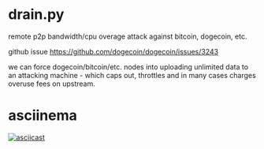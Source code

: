 # drain.py
remote p2p bandwidth/cpu overage attack against bitcoin, dogecoin, etc.

github issue https://github.com/dogecoin/dogecoin/issues/3243

we can force dogecoin/bitcoin/etc. nodes into uploading unlimited data to an attacking machine - which caps out, throttles and in many cases charges overuse fees on upstream.

# asciinema
[![asciicast](https://asciinema.org/a/576831.svg)](https://asciinema.org/a/576831)
